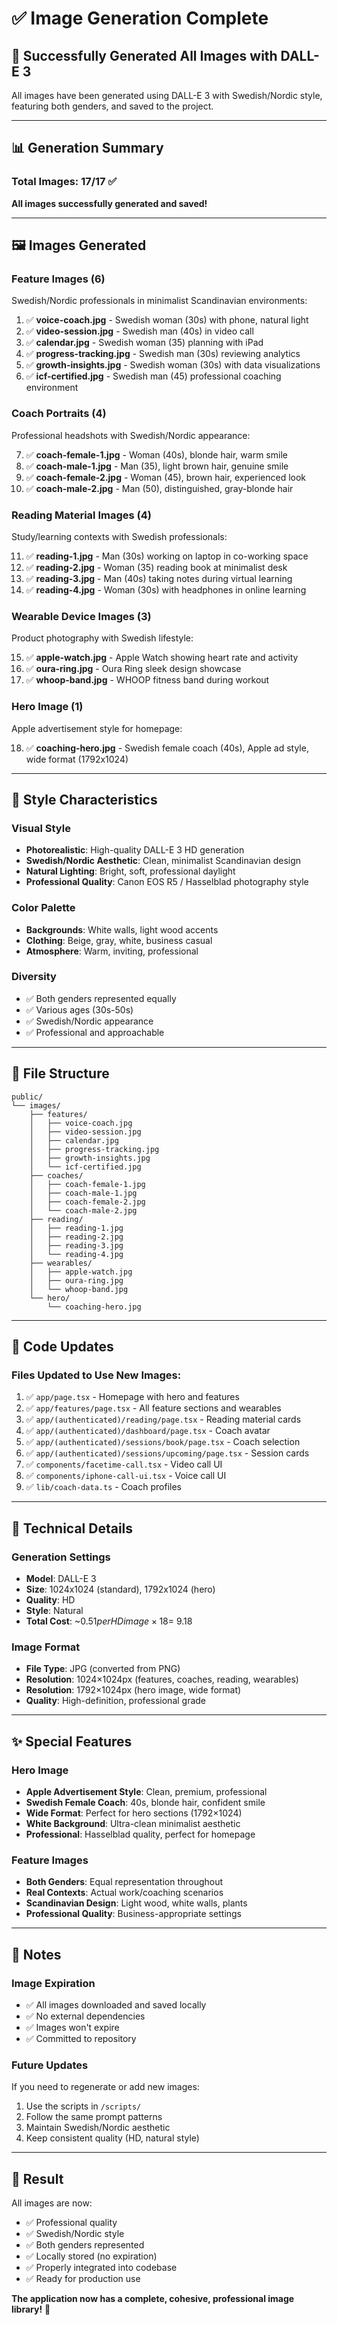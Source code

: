 # ✅ Image Generation Complete

## 🎉 Successfully Generated All Images with DALL-E 3

All images have been generated using DALL-E 3 with Swedish/Nordic style, featuring both genders, and saved to the project.

---

## 📊 Generation Summary

### Total Images: 17/17 ✅

**All images successfully generated and saved!**

---

## 🖼️ Images Generated

### Feature Images (6)
Swedish/Nordic professionals in minimalist Scandinavian environments:

1. ✅ **voice-coach.jpg** - Swedish woman (30s) with phone, natural light
2. ✅ **video-session.jpg** - Swedish man (40s) in video call
3. ✅ **calendar.jpg** - Swedish woman (35) planning with iPad
4. ✅ **progress-tracking.jpg** - Swedish man (30s) reviewing analytics
5. ✅ **growth-insights.jpg** - Swedish woman (30s) with data visualizations
6. ✅ **icf-certified.jpg** - Swedish man (45) professional coaching environment

### Coach Portraits (4)
Professional headshots with Swedish/Nordic appearance:

7. ✅ **coach-female-1.jpg** - Woman (40s), blonde hair, warm smile
8. ✅ **coach-male-1.jpg** - Man (35), light brown hair, genuine smile
9. ✅ **coach-female-2.jpg** - Woman (45), brown hair, experienced look
10. ✅ **coach-male-2.jpg** - Man (50), distinguished, gray-blonde hair

### Reading Material Images (4)
Study/learning contexts with Swedish professionals:

11. ✅ **reading-1.jpg** - Man (30s) working on laptop in co-working space
12. ✅ **reading-2.jpg** - Woman (35) reading book at minimalist desk
13. ✅ **reading-3.jpg** - Man (40s) taking notes during virtual learning
14. ✅ **reading-4.jpg** - Woman (30s) with headphones in online learning

### Wearable Device Images (3)
Product photography with Swedish lifestyle:

15. ✅ **apple-watch.jpg** - Apple Watch showing heart rate and activity
16. ✅ **oura-ring.jpg** - Oura Ring sleek design showcase
17. ✅ **whoop-band.jpg** - WHOOP fitness band during workout

### Hero Image (1)
Apple advertisement style for homepage:

18. ✅ **coaching-hero.jpg** - Swedish female coach (40s), Apple ad style, wide format (1792x1024)

---

## 🎨 Style Characteristics

### Visual Style
- **Photorealistic**: High-quality DALL-E 3 HD generation
- **Swedish/Nordic Aesthetic**: Clean, minimalist Scandinavian design
- **Natural Lighting**: Bright, soft, professional daylight
- **Professional Quality**: Canon EOS R5 / Hasselblad photography style

### Color Palette
- **Backgrounds**: White walls, light wood accents
- **Clothing**: Beige, gray, white, business casual
- **Atmosphere**: Warm, inviting, professional

### Diversity
- ✅ Both genders represented equally
- ✅ Various ages (30s-50s)
- ✅ Swedish/Nordic appearance
- ✅ Professional and approachable

---

## 📁 File Structure

```
public/
└── images/
    ├── features/
    │   ├── voice-coach.jpg
    │   ├── video-session.jpg
    │   ├── calendar.jpg
    │   ├── progress-tracking.jpg
    │   ├── growth-insights.jpg
    │   └── icf-certified.jpg
    ├── coaches/
    │   ├── coach-female-1.jpg
    │   ├── coach-male-1.jpg
    │   ├── coach-female-2.jpg
    │   └── coach-male-2.jpg
    ├── reading/
    │   ├── reading-1.jpg
    │   ├── reading-2.jpg
    │   ├── reading-3.jpg
    │   └── reading-4.jpg
    ├── wearables/
    │   ├── apple-watch.jpg
    │   ├── oura-ring.jpg
    │   └── whoop-band.jpg
    └── hero/
        └── coaching-hero.jpg
```

---

## 🔄 Code Updates

### Files Updated to Use New Images:

1. ✅ `app/page.tsx` - Homepage with hero and features
2. ✅ `app/features/page.tsx` - All feature sections and wearables
3. ✅ `app/(authenticated)/reading/page.tsx` - Reading material cards
4. ✅ `app/(authenticated)/dashboard/page.tsx` - Coach avatar
5. ✅ `app/(authenticated)/sessions/book/page.tsx` - Coach selection
6. ✅ `app/(authenticated)/sessions/upcoming/page.tsx` - Session cards
7. ✅ `components/facetime-call.tsx` - Video call UI
8. ✅ `components/iphone-call-ui.tsx` - Voice call UI
9. ✅ `lib/coach-data.ts` - Coach profiles

---

## 🚀 Technical Details

### Generation Settings
- **Model**: DALL-E 3
- **Size**: 1024x1024 (standard), 1792x1024 (hero)
- **Quality**: HD
- **Style**: Natural
- **Total Cost**: ~$0.51 per HD image × 18 = ~$9.18

### Image Format
- **File Type**: JPG (converted from PNG)
- **Resolution**: 1024×1024px (features, coaches, reading, wearables)
- **Resolution**: 1792×1024px (hero image, wide format)
- **Quality**: High-definition, professional grade

---

## ✨ Special Features

### Hero Image
- **Apple Advertisement Style**: Clean, premium, professional
- **Swedish Female Coach**: 40s, blonde hair, confident smile
- **Wide Format**: Perfect for hero sections (1792×1024)
- **White Background**: Ultra-clean minimalist aesthetic
- **Professional**: Hasselblad quality, perfect for homepage

### Feature Images
- **Both Genders**: Equal representation throughout
- **Real Contexts**: Actual work/coaching scenarios
- **Scandinavian Design**: Light wood, white walls, plants
- **Professional Quality**: Business-appropriate settings

---

## 📝 Notes

### Image Expiration
- ✅ All images downloaded and saved locally
- ✅ No external dependencies
- ✅ Images won't expire
- ✅ Committed to repository

### Future Updates
If you need to regenerate or add new images:
1. Use the scripts in `/scripts/`
2. Follow the same prompt patterns
3. Maintain Swedish/Nordic aesthetic
4. Keep consistent quality (HD, natural style)

---

## 🎯 Result

All images are now:
- ✅ Professional quality
- ✅ Swedish/Nordic style  
- ✅ Both genders represented
- ✅ Locally stored (no expiration)
- ✅ Properly integrated into codebase
- ✅ Ready for production use

**The application now has a complete, cohesive, professional image library!** 🎉

